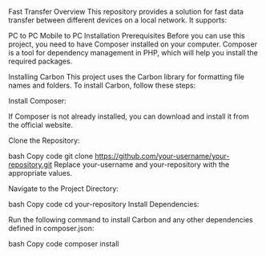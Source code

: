 Fast Transfer
Overview
This repository provides a solution for fast data transfer between different devices on a local network. It supports:

PC to PC
Mobile to PC
Installation
Prerequisites
Before you can use this project, you need to have Composer installed on your computer. Composer is a tool for dependency management in PHP, which will help you install the required packages.

Installing Carbon
This project uses the Carbon library for formatting file names and folders. To install Carbon, follow these steps:

Install Composer:

If Composer is not already installed, you can download and install it from the official website.

Clone the Repository:

bash
Copy code
git clone https://github.com/your-username/your-repository.git
Replace your-username and your-repository with the appropriate values.

Navigate to the Project Directory:

bash
Copy code
cd your-repository
Install Dependencies:

Run the following command to install Carbon and any other dependencies defined in composer.json:

bash
Copy code
composer install
